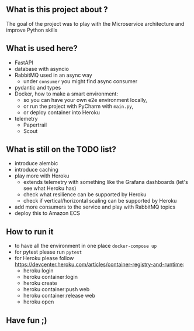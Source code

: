 ## What is this project about ?

The goal of the project was to play with the Microservice architecture and improve Python skills 

## What is used here?
- FastAPI
- database with asyncio
- RabbitMQ used in an async way
  - under `consumer` you might find async consumer 
- pydantic and types
- Docker, how to make a smart environment: 
  - so you can have your own e2e environment locally, 
  - or run the project with PyCharm with `main.py`, 
  - or deploy container into Heroku
- telemetry
   - Papertrail
   - Scout

## What is still on the TODO list?
- introduce alembic
- introduce caching
- play more with Heroku
  - extends telemetry with something like the Grafana dashboards (let's see what Heroku has)
  - check what resilience can be supported by Heroku
  - check if vertical/horizontal scaling can be supported by Heroku 
- add more consumers to the service and play with RabbitMQ topics
- deploy this to Amazon ECS


## How to run it
- to have all the environment in one place `docker-compose up`
- for pytest please run `pytest`
- for Heroku please follow https://devcenter.heroku.com/articles/container-registry-and-runtime:
  - heroku login
  - heroku container:login
  - heroku create
  - heroku container:push web
  - heroku container:release web
  - heroku open
  
## Have fun ;)
